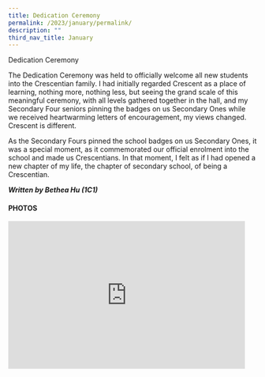 ```yaml
---
title: Dedication Ceremony
permalink: /2023/january/permalink/
description: ""
third_nav_title: January
---
```

Dedication Ceremony

The Dedication Ceremony was held to officially welcome all new students into the Crescentian family. I had initially regarded Crescent as a place of learning, nothing more, nothing less, but seeing the grand scale of this meaningful ceremony, with all levels gathered together in the hall, and my Secondary Four seniors pinning the badges on us Secondary Ones while we received heartwarming letters of encouragement, my views changed. Crescent is different.

As the Secondary Fours pinned the school badges on us Secondary Ones, it was a special moment, as it commemorated our official enrolment into the school and made us Crescentians. In that moment, I felt as if I had opened a new chapter of my life, the chapter of secondary school, of being a Crescentian.

***Written by Bethea Hu (1C1)***


#### PHOTOS ####

<iframe allowfullscreen="true" height="299" width="480" frameborder="0" src="https://docs.google.com/presentation/d/e/2PACX-1vSbdAgxndcbVl12vlBVYGFADk7bMNIhDFOGf5MF5hurG7sMwYS6wEo0Zdo4MRF-lHrk5zhNMQxNu_h0/embed?start=true&amp;loop=true&amp;delayms=3000"></iframe>